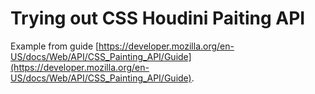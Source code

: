 # Trying out CSS Houdini Paiting API
Example from guide [https://developer.mozilla.org/en-US/docs/Web/API/CSS_Painting_API/Guide](https://developer.mozilla.org/en-US/docs/Web/API/CSS_Painting_API/Guide).